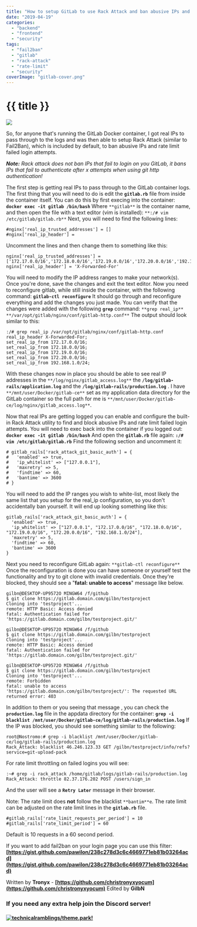 ```yaml
---
title: "How to setup GitLab to use Rack Attack and ban abusive IPs and rate limit requests"
date: "2019-04-19"
categories: 
  - "backend"
  - "frontend"
  - "security"
tags: 
  - "fail2ban"
  - "gitlab"
  - "rack-attack"
  - "rate-limit"
  - "security"
coverImage: "gitlab-cover.png"
---
```


# {{ title }}

<img src="images/{{ coverImage}}"></img>

So, for anyone that's running the GitLab Docker container, I got real IPs to pass through to the logs and was then able to setup Rack Attack (similar to Fail2Ban), which is included by default, to ban abusive IPs and rate limit failed login attempts.

_**Note:** Rack attack does not ban IPs that fail to login on you GitLab, it bans IPs that fail to authenticate after x attempts when using git http authentication!_

The first step is getting real IPs to pass through to the GitLab container logs. The first thing that you will need to do is edit the **`gitlab.rb`** file from inside the container itself. You can do this by first execing into the container: **`docker exec -it gitlab /bin/bash`** Where `**gitlab**` is the container name, and then open the file with a text editor (vim is installed): `**:/# vim /etc/gitlab/gitlab.rb**` Next, you will need to find the following lines:

```
#nginx['real_ip_trusted_addresses'] = []
#nginx['real_ip_header'] = 
```

Uncomment the lines and then change them to something like this:

```
nginx['real_ip_trusted_addresses'] = ['172.17.0.0/16','172.18.0.0/16','172.19.0.0/16','172.20.0.0/16','192.168.1.0/24']
nginx['real_ip_header'] = 'X-Forwarded-For'
```

You will need to modify the IP address ranges to make your network(s). Once you're done, save the changes and exit the text editor. Now you need to reconfigure gitlab, while still inside the container, with the following command: **`gitlab-ctl reconfigure`** It should go through and reconfigure everything and add the changes you just made. You can verify that the changes were added with the following **`grep`** command: `**grep real_ip** **/var/opt/gitlab/nginx/conf/gitlab-http.conf**` The output should look similar to this:

```
:/# grep real_ip /var/opt/gitlab/nginx/conf/gitlab-http.conf
real_ip_header X-Forwarded-For;
set_real_ip_from 172.17.0.0/16;
set_real_ip_from 172.18.0.0/16;
set_real_ip_from 172.19.0.0/16;
set_real_ip_from 172.20.0.0/16;
set_real_ip_from 192.168.1.0/24;
```

With these changes now in place you should be able to see real IP addresses in the `**/log/nginx/gitlab_access.log**` the **`/log/gitlab-rails/application.log`** and the **`/log/gitlab-rails/production.log`** . I have `**/mnt/user/Docker/gitlab-ce**` set as my application data directory for the GitLab container so the full path for me is `**/mnt/user/Docker/gitlab-ce/log/nginx/gitlab_access.log**`.

Now that real IPs are getting logged you can enable and configure the built-in Rack Attack utility to find and block abusive IPs and rate limit failed login attempts. You will need to exec back into the container if you logged out: **`docker exec -it gitlab /bin/bash`** And open the **`gitlab.rb`** file again: **`:/# vim /etc/gitlab/gitlab.rb`** Find the following section and uncomment it:

```
# gitlab_rails['rack_attack_git_basic_auth'] = {
#   'enabled' => true,
#   'ip_whitelist' => ["127.0.0.1"],
#   'maxretry' => 5,
#   'findtime' => 60,
#   'bantime' => 3600
# }
```

You will need to add the IP ranges you wish to white-list, most likely the same list that you setup for the real\_ip configuration, so you don't accidentally ban yourself. It will end up looking something like this:

```
gitlab_rails['rack_attack_git_basic_auth'] = {
  'enabled' => true,
  'ip_whitelist' => ["127.0.0.1", "172.17.0.0/16", "172.18.0.0/16", "172.19.0.0/16", "172.20.0.0/16", "192.168.1.0/24"],
  'maxretry' => 5,
  'findtime' => 60,
  'bantime' => 3600
}
```

Next you need to reconfigure GitLab again: `**gitlab-ctl reconfigure**` Once the reconfiguration is done you can have someone or yourself test the functionality and try to git clone with invalid credentials. Once they're blocked, they should see a "**fatal: unable to access**" message like below.

```
gilbn@DESKTOP-UP9572O MINGW64 /f/github
$ git clone https://gitlab.domain.com/gilbn/testproject
Cloning into 'testproject'...
remote: HTTP Basic: Access denied
fatal: Authentication failed for 'https://gitlab.domain.com/gilbn/testproject.git/'

gilbn@DESKTOP-UP9572O MINGW64 /f/github
$ git clone https://gitlab.domain.com/gilbn/testproject
Cloning into 'testproject'...
remote: HTTP Basic: Access denied
fatal: Authentication failed for 'https://gitlab.domain.com/gilbn/testproject.git/'

gilbn@DESKTOP-UP9572O MINGW64 /f/github
$ git clone https://gitlab.domain.com/gilbn/testproject
Cloning into 'testproject'...
remote: Forbidden
fatal: unable to access 'https://gitlab.domain.com/gilbn/testproject/': The requested URL returned error: 403
```

In addition to them or you seeing that message , you can check the **`production.log`** file in the appdata directory for the container: **`grep -i blacklist /mnt/user/Docker/gitlab-ce/log/gitlab-rails/production.log`** If the IP was blocked, you should see something similar to the following:

```
root@Nostromo:# grep -i blacklist /mnt/user/Docker/gitlab-ce/log/gitlab-rails/production.log 
Rack_Attack: blacklist 46.246.123.33 GET /gilbn/testproject/info/refs?service=git-upload-pack
```

For rate limit throttling on failed logins you will see:

```
:~# grep -i rack_attack /home/gitlab/logs/gitlab-rails/production.log
Rack_Attack: throttle 82.37.176.202 POST /users/sign_in
```

And the user will see a **`Retry Later`** message in their browser.

Note: The rate limit does **not** follow the blacklist `**bantim**e`. The rate limit can be adjusted on the rate limit lines in the **`gitlab.rb`** file.

```
#gitlab_rails['rate_limit_requests_per_period'] = 10
#gitlab_rails['rate_limit_period'] = 60
```

Default is 10 requests in a 60 second period.

If you want to add fail2ban on your login page you can use this filter: **[https://gist.github.com/pawilon/238c278d3c6c4669771eb81b03264acd](https://gist.github.com/pawilon/238c278d3c6c4669771eb81b03264acd)**

Written by **Tronyx** - **[https://github.com/christronyxyocum](https://github.com/christronyxyocum)** Edited by **GilbN**

### If you need any extra help join the Discord server!

#### [![](https://img.shields.io/discord/591352397830553601.svg?style=for-the-badge&logo=discord "technicalramblings/theme.park!")](https://discord.gg/HM5uUKU)
